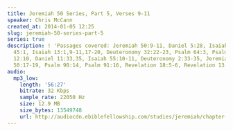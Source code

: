 ```yaml
---
title: Jeremiah 50 Series, Part 5, Verses 9-11
speaker: Chris McCann
created_at: 2014-01-05 12:25
slug: jeremiah-50-series-part-5
series: true
description: ! 'Passages covered: Jeremiah 50:9-11, Daniel 5:28, Isaiah 44:28, Isaiah
  45:1, Isaiah 13:1,9-11,17-20, Deuteronomy 32:22-23, Psalm 64:3, Psalm 7:11-13, Daniel
  12:10, Daniel 11:33,35, Isaiah 55:10-11, Deuteronomy 2:33-35, Jeremiah 31:14, Jeremiah
  50:17-19, Psalm 90:14, Psalm 91:16, Revelation 18:5-6, Revelation 13:18.'
audio:
  mp3_low:
    length: '56:27'
    bitrate: 32 Kbps
    sample_rate: 22050 Hz
    size: 12.9 MB
    size_bytes: 13549748
    url: http://audiocdn.ebiblefellowship.com/studies/jeremiah/chapter-50/2014.01.05_McCann_-_Jeremiah_50_Series_Part_5.mp3
---
```

